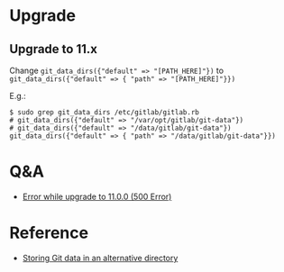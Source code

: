 # Upgrade
## Upgrade to 11.x

Change `git_data_dirs({"default" => "[PATH_HERE]"})` to `git_data_dirs({"default" => { "path" => "[PATH_HERE]"}})`

E.g.:
```
$ sudo grep git_data_dirs /etc/gitlab/gitlab.rb
# git_data_dirs({"default" => "/var/opt/gitlab/git-data"})
# git_data_dirs({"default" => "/data/gitlab/git-data"})
git_data_dirs({"default" => { "path" => "/data/gitlab/git-data"}})

```

# Q&A
- [Error while upgrade to 11.0.0 (500 Error)](https://gitlab.com/gitlab-org/omnibus-gitlab/issues/3610)


# Reference
- [Storing Git data in an alternative directory](https://docs.gitlab.com/omnibus/settings/configuration.html#storing-git-data-in-an-alternative-directory)
